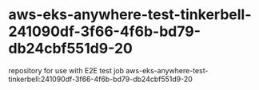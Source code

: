 # aws-eks-anywhere-test-tinkerbell-241090df-3f66-4f6b-bd79-db24cbf551d9-20
repository for use with E2E test job aws-eks-anywhere-test-tinkerbell:241090df-3f66-4f6b-bd79-db24cbf551d9-20
